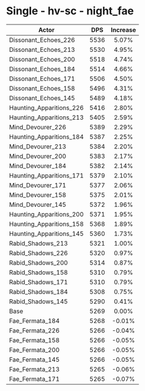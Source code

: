 # Single - hv-sc - night_fae
| Actor | DPS | Increase |
|---|:---:|:---:|
|Dissonant_Echoes_226|5536|5.07%|
|Dissonant_Echoes_213|5530|4.95%|
|Dissonant_Echoes_200|5518|4.74%|
|Dissonant_Echoes_184|5514|4.66%|
|Dissonant_Echoes_171|5506|4.50%|
|Dissonant_Echoes_158|5496|4.31%|
|Dissonant_Echoes_145|5489|4.18%|
|Haunting_Apparitions_226|5416|2.80%|
|Haunting_Apparitions_213|5405|2.59%|
|Mind_Devourer_226|5389|2.29%|
|Haunting_Apparitions_184|5387|2.25%|
|Mind_Devourer_213|5384|2.20%|
|Mind_Devourer_200|5383|2.17%|
|Mind_Devourer_184|5382|2.14%|
|Haunting_Apparitions_171|5379|2.10%|
|Mind_Devourer_171|5377|2.06%|
|Mind_Devourer_158|5375|2.01%|
|Mind_Devourer_145|5372|1.96%|
|Haunting_Apparitions_200|5371|1.95%|
|Haunting_Apparitions_158|5368|1.89%|
|Haunting_Apparitions_145|5360|1.73%|
|Rabid_Shadows_213|5321|1.00%|
|Rabid_Shadows_226|5320|0.97%|
|Rabid_Shadows_200|5314|0.87%|
|Rabid_Shadows_158|5310|0.79%|
|Rabid_Shadows_171|5310|0.79%|
|Rabid_Shadows_184|5308|0.75%|
|Rabid_Shadows_145|5290|0.41%|
|Base|5269|0.00%|
|Fae_Fermata_184|5268|-0.01%|
|Fae_Fermata_226|5266|-0.04%|
|Fae_Fermata_158|5266|-0.05%|
|Fae_Fermata_200|5266|-0.05%|
|Fae_Fermata_145|5266|-0.05%|
|Fae_Fermata_213|5265|-0.06%|
|Fae_Fermata_171|5265|-0.07%|
